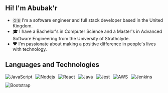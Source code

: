 ## Hi! I'm Abubak'r
- 🇬🇧 I'm a software engineer and full stack developer based in the United Kingdom.
- 🎓 I have a Bachelor's in Computer Science and a Master's in Advanced Software Engineering from the University of Strathclyde.
- ❤️ I'm passionate about making a positive difference in people's lives with technology.

## Languages and Technologies
<div style="display: flex; flex-wrap: wrap; gap: 10px;">
  <img alt="JavaScript" src="https://skillicons.dev/icons?i=js,ts" />
  <img alt="Nodejs" src="https://skillicons.dev/icons?i=nodejs,expressjs" />
  <img alt="React" src="https://skillicons.dev/icons?i=react" />
  <img alt="Java" src="https://skillicons.dev/icons?i=java" />
  <img alt="Jest" src="https://skillicons.dev/icons?i=jest,vitest" />
  <img alt="AWS" src="https://skillicons.dev/icons?i=aws,firebase,mysql" />
  <img alt="Jenkins" src="https://skillicons.dev/icons?i=jenkins,git" />
  <img alt="Bootstrap" src="https://skillicons.dev/icons?i=bootstrap,figma" />
</div>
